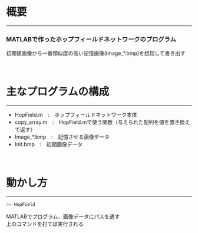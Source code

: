 # 概要
---
### MATLABで作ったホップフィールドネットワークのプログラム  
初期値画像から一番類似度の高い記憶画像(Image_*.bmp)を想起して書き出す

　
# 主なプログラムの構成
---

  - HopField.m　:　ホップフィールドネットワーク本体
  - copy_array.m　:　HopField.mで使う関数（与えられた配列を値を置き換えて返す）
  - Image_*.bmp　:　記憶させる画像データ
  - Init.bmp　:　初期画像データ
　

　
# 動かし方
---
```sh
>> HopField
```
MATLABでプログラム、画像データにパスを通す  
上のコマンドを打てば実行される

